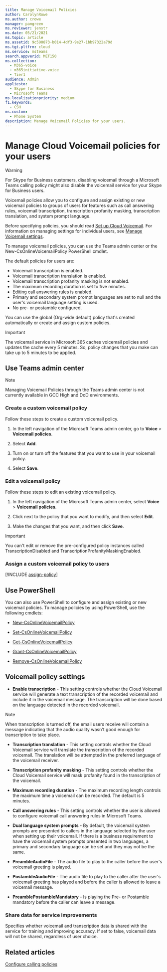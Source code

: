 ```yaml
---
title: Manage Voicemail Policies
author: CarolynRowe
ms.author: crowe
manager: pamgreen
ms.reviewer: jenstr
ms.date: 05/21/2021
ms.topic: article
ms.assetid: 9c590873-b014-4df3-9e27-1bb97322a79d
ms.tgt.pltfrm: cloud
ms.service: msteams
search.appverid: MET150
ms.collection: 
  - M365-voice
  - m365initiative-voice
  - Tier1
audience: Admin
appliesto: 
  - Skype for Business
  - Microsoft Teams
ms.localizationpriority: medium
f1.keywords: 
  - CSH
ms.custom: 
  - Phone System
description: Manage Voicemail Policies for your users.
---
```


# Manage Cloud Voicemail policies for your users

> [!WARNING]
> For Skype for Business customers, disabling voicemail through a Microsoft Teams calling policy might also disable the voicemail service for your Skype for Business users.

Voicemail policies allow you to configure and assign existing or new voicemail policies to groups of users for features such as call answering rules, voicemail transcription, transcription profanity masking, transcription translation, and system prompt language.

Before specifying policies, you should read [Set up Cloud Voicemail](set-up-phone-system-voicemail.md). For information on managing settings for individual users, see [Manage Voicemail settings](manage-voicemail-settings.md).

To manage voicemail policies, you can use the Teams admin center or the New-CsOnlineVoicemailPolicy PowerShell cmdlet.

The default policies for users are:

- Voicemail transcription is enabled.
- Voicemail transcription translation is enabled.
- Voicemail transcription profanity masking is not enabled.
- The maximum recording duration is set to five minutes.
- Editing call answering rules is enabled.
- Primary and secondary system prompt languages are set to null and the user's voicemail language setting is used.
- No pre- or postamble configured.

You can use the global (Org-wide default) policy that's created automatically or create and assign custom policies.

> [!IMPORTANT]
> The voicemail service in Microsoft 365 caches voicemail policies and updates the cache every 5 minutes. So, policy changes that you make can take up to 5 minutes to be applied.

## Use Teams admin center

> [!NOTE]
> Managing Voicemail Policies through the Teams admin center is not currently available in GCC High and DoD environments.

### Create a custom voicemail policy

Follow these steps to create a custom voicemail policy.

1. In the left navigation of the Microsoft Teams admin center, go to **Voice** > **Voicemail policies**.

2. Select **Add**.

3. Turn on or turn off the features that you want to use in your voicemail policy.

4. Select **Save**.

### Edit a voicemail policy

Follow these steps to edit an existing voicemail policy.

1. In the left navigation of the Microsoft Teams admin center, select **Voice** > **Voicemail policies**.

2. Click next to the policy that you want to modify, and then select **Edit**.

3. Make the changes that you want, and then click **Save**.

> [!IMPORTANT]
> You can't edit or remove the pre-configured policy instances called TranscriptionDisabled and TranscriptionProfanityMaskingEnabled.

### Assign a custom voicemail policy to users

[!INCLUDE [assign-policy](includes/assign-policy.md)]

## Use PowerShell

You can also use PowerShell to configure and assign existing or new voicemail policies. To manage policies by using PowerShell, use the following cmdlets:

- [New-CsOnlineVoicemailPolicy](/powershell/module/skype/new-csonlinevoicemailpolicy)

- [Set-CsOnlineVoicemailPolicy](/powershell/module/skype/set-csonlinevoicemailpolicy)

- [Get-CsOnlineVoicemailPolicy](/powershell/module/skype/get-csonlinevoicemailpolicy)

- [Grant-CsOnlineVoicemailPolicy](/powershell/module/skype/grant-csonlinevoicemailpolicy)

- [Remove-CsOnlineVoicemailPolicy](/powershell/module/skype/remove-csonlinevoicemailpolicy)

## Voicemail policy settings
  
- **Enable transcription** - This setting controls whether the Cloud Voicemail service will generate a text transcription of the recorded voicemail and include it in the voicemail message. The transcription will be done based on the language detected in the recorded voicemail.

> [!NOTE]
> When transcription is turned off, the email users receive will contain a message indicating that the audio quality wasn't good enough for transcription to take place.

- **Transcription translation** - This setting controls whether the Cloud Voicemail service will translate the transcription of the recorded voicemail. The translation will be attempted in the preferred language of the voicemail receiver.

- **Transcription profanity masking** - This setting controls whether the Cloud Voicemail service will mask profanity found in the transcription of the voicemail.

- **Maximum recording duration** - The maximum recording length controls the maximum time a voicemail can be recorded. The default is 5 minutes.

- **Call answering rules** - This setting controls whether the user is allowed to configure voicemail call answering rules in Microsoft Teams.

- **Dual language system prompts** - By default, the voicemail system prompts are presented to callers in the language selected by the user when setting up their voicemail. If there is a business requirement to have the voicemail system prompts presented in two languages, a primary and secondary language can be set and they may not be the same.

- **PreambleAudioFile** - The audio file to play to the caller before the user's voicemail greeting is played.

- **PostambleAudioFile** - The audio file to play to the caller after the user's voicemail greeting has played and before the caller is allowed to leave a voicemail message.

- **PreamblePostambleMandatory** - Is playing the Pre- or Postamble mandatory before the caller can leave a message.

### Share data for service improvements

Specifies whether voicemail and transcription data is shared with the service for training and improving accuracy. If set to false, voicemail data will not be shared, regardless of user choice.

## Related articles

[Configure calling policies](teams-calling-policy.md)